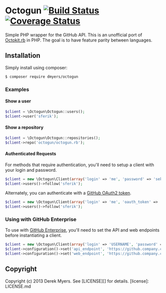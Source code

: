 # Octogun [![Build Status](https://secure.travis-ci.org/dmyers/octogun.png?branch=master)](http://travis-ci.org/dmyers/octogun) [![Coverage Status](https://coveralls.io/repos/dmyers/octogun/badge.png)](https://coveralls.io/r/dmyers/octogun)

Simple PHP wrapper for the GitHub API. This is an unofficial port of [Octokit.rb](https://github.com/octokit/octokit.rb) in PHP. The goal is to have feature parity between languages.

## Installation

Simply install using composer:

```bash
$ composer require dmyers/octogun
```

### Examples

#### Show a user

```php
$client = \Octogun\Octogun::users();
$client->user('sferik');
```

#### Show a repository

```php
$client = \Octogun\Octogun::repositories();
$client->repo('octogun/octogun.rb');
```

#### Authenticated Requests

For methods that require authentication, you'll need to setup a client with
your login and password.

```php
$client = new \Octogun\Client(array('login' => 'me', 'password' => 'sekret'));
$client->users()->follow('sferik');
```

Alternately, you can authenticate with a [GitHub OAuth2 token][oauth].

[oauth]: http://developer.github.com/v3/oauth

```php
$client = new \Octogun\Client(array('login' => 'me', 'oauth_token' => 'oauth2token'));
$client->users()->follow('sferik');
```

### Using with GitHub Enterprise

To use with [GitHub Enterprise](https://enterprise.github.com/), you'll need to
set the API and web endpoints before instantiating a client.

```php
$client = new \Octogun\Client(array('login' => 'USERNAME', 'password' => 'PASSWORD'));
$client->configuration()->set('api_endpoint', 'https://github.company.com/api/v3';
$client->configuration()->set('web_endpoint', 'https://github.company.com/';
```
## Copyright

Copyright (c) 2013 Derek Myers. See [LICENSE][] for details.
[license]: LICENSE.md
